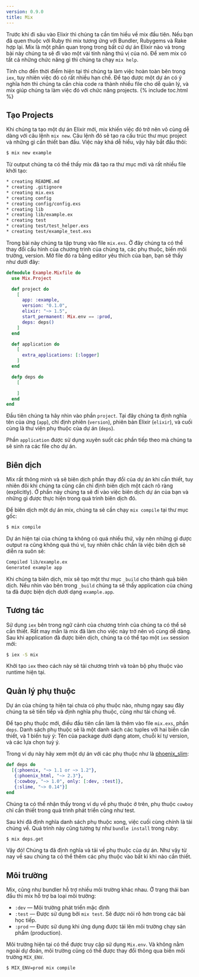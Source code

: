 ```yaml
---
version: 0.9.0
title: Mix
---
```


Trước khi đi sâu vào Elixir thì chúng ta cần tìm hiều về mix đầu tiên. Nếu bạn đã quen thuộc với Ruby thì mix tương ứng với Bundler, Rubygems và Rake hợp lại. Mix là một phần quan trọng trong bất cứ dự án Elixir nào và trong bài này chúng ta sẽ đi vào một vài tính năng thú vị của nó. Để xem mix có tất cả những chức năng gì thì chúng ta chạy `mix help`.

Tính cho đến thời điểm hiện tại thì chúng ta làm việc hoàn toàn bên trong `iex`, tuy nhiên việc đó có rất nhiều hạn chế. Để tạo được một dự án có ý nghĩa hơn thì chúng ta cần chia code ra thành nhiều file cho dễ quản lý, và mix giúp chúng ta làm việc đó với chức năng projects.
{% include toc.html %}

## Tạo Projects 
Khi chúng ta tạo một dự án Elixir mới, mix khiến việc đó trở nên vô cùng dễ dàng với câu lệnh `mix new`. Câu lệnh đó sẽ tạo ra cấu trúc thư mục project và những gì cần thiết ban đầu. Việc này khá dễ hiểu, vậy hãy bắt đầu thôi:

```bash
$ mix new example
```
Từ output chúng ta có thể thấy mix đã tạo ra thư mục mới và rất nhiều file khởi tạo:

```bash
* creating README.md
* creating .gitignore
* creating mix.exs
* creating config
* creating config/config.exs
* creating lib
* creating lib/example.ex
* creating test
* creating test/test_helper.exs
* creating test/example_test.exs
```
Trong bài này chúng ta tập trung vào file `mix.exs`. Ở đây chúng ta có thể thay đổi cấu hình của chương trình của chúng ta, các phụ thuộc, biến môi trường, version. Mở file đó ra bằng editor yêu thích của bạn, bạn sẽ thấy như dưới đây:

```elixir
defmodule Example.Mixfile do
  use Mix.Project

  def project do
    [
      app: :example,
      version: "0.1.0",
      elixir: "~> 1.5",
      start_permanent: Mix.env == :prod,
      deps: deps()
    ]
  end

  def application do
    [
      extra_applications: [:logger]
    ]
  end

  defp deps do
    [

    ]
  end
end
```

Đầu tiên chúng ta hãy nhìn vào phần `project`. Tại đây chúng ta định nghĩa tên của ứng  (`app`), chỉ định phiên  (`version`), phiên bản Elixir (`elixir`), và cuối cùng là thư viện phụ thuộc của dự án (`deps`).

Phần `application` được sử dụng xuyên suốt các phần tiếp theo mà chúng ta sẽ sinh ra các file cho dự án.

## Biên dịch 
Mix rất thông minh và sẽ biên dịch phần thay đổi của dự án khi cần thiết, tuy nhiên đôi khi chúng ta cũng cần chỉ định biên dịch một cách rõ ràng (explicitly). Ở phần này chúng ta sẽ đi vào việc biên dịch dự án của bạn và những gì được thực hiện trong quá trình biên dịch đó.

Để biên dịch một dự án mix, chúng ta sẽ cần chạy `mix compile` tại thư mục gốc:

```bash
$ mix compile
```
Dự án hiện tại của chúng ta không có quá nhiều thứ, vậy nên những gì được output ra cũng không quá thú vị, tuy nhiên chắc chắn là việc biên dịch sẽ diễn ra suôn sẻ:

```bash
Compiled lib/example.ex
Generated example app
```
Khi chúng ta biên dịch, mix sẽ tạo một thư mục `_build` cho thành quả biên dịch. Nếu nhìn vào bên trong `_build` chúng ta sẽ thấy application của chúng ta đã được biện dịch dưới dạng `example.app`.

## Tương tác 
Sử dụng `iex` bên trong ngữ cảnh của chương trình của chúng ta có thể sẽ cần thiết. Rất may mắn là mix đã làm cho việc này trở nên vô cùng dễ dàng. Sau khi application đã được biên dịch, chúng ta có thể tạo một `iex` session mới:

```bash
$ iex -S mix
```
Khởi tạo `iex` theo cách này sẽ tải chương trình và toàn bộ phụ thuộc vào runtime hiện tại.

## Quản lý phụ thuộc
Dự án của chúng ta hiện tại chưa có phụ thuộc nào, nhưng ngay sau đây chúng ta sẽ tiến tiếp và định nghĩa phụ thuộc, cũng như tải chúng về.

Để tạo phụ thuộc mới, điều đầu tiên cần làm là thêm vào file `mix.exs`, phần `deps`. Danh sách phụ thuộc sẽ là một danh sách các tuples với hai biến cần thiết, và 1 biến tuỳ ý: Tên của package dưới dạng atom, chuỗi kí tự version, và các lựa chọn tuỳ ý.

Trong ví dụ này hãy xem một dự án với các phụ thuộc như là [phoenix_slim](https://github.com/doomspork/phoenix_slim):

```elixir
def deps do
  [{:phoenix, "~> 1.1 or ~> 1.2"},
   {:phoenix_html, "~> 2.3"},
   {:cowboy, "~> 1.0", only: [:dev, :test]},
   {:slime, "~> 0.14"}]
end
```
Chúng ta có thể nhận thấy trong ví dụ về phụ thuộc ở trên, phụ thuộc `cowboy` chỉ cần thiết trong quá trình phát triển cũng như test.

Sau khi đã định nghĩa danh sách phụ thuộc xong, việc cuối cùng chính là tải chúng về. Quá trình này cũng tương tự như `bundle install` trong ruby:

```bash
$ mix deps.get
```
Vậy đó! Chúng ta đã định nghĩa và tải về phụ thuộc của dự án. Như vậy từ nay về sau chúng ta có thể thêm các phụ thuộc vào bất kì khi nào cần thiết.

## Môi trường 
Mix, cũng như bundler hỗ trợ nhiều môi trường khác nhau. Ở trạng thái ban đầu thì mix hỗ trợ ba loại môi trường:

+ `:dev` — Môi trường phát triển mặc định
+ `:test` — Được sử dụng bởi `mix test`. Sẽ được nói rõ hơn trong các bài học tiếp.
+ `:prod` — Được sử dụng khi ứng dụng được tải lên môi trường chạy sản phẩm (production).

Môi trường hiện tại có thể được truy cập sử dụng `Mix.env`. Và không nằm ngoài dự đoán, môi trường cũng có thể được thay đổi thông qua biến môi trường `MIX_ENV`.

```bash
$ MIX_ENV=prod mix compile
```
